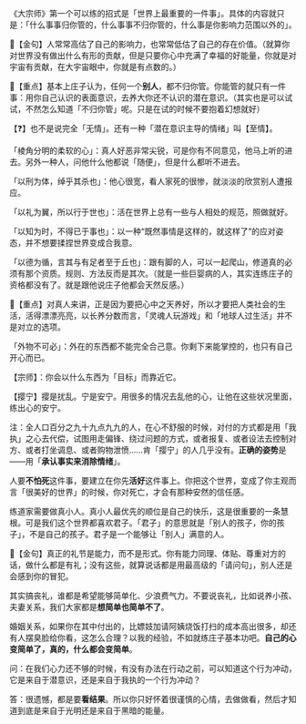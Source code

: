 《大宗师》第一个可以练的招式是「世界上最重要的一件事」。具体的内容就只是：「什么事事归你管的，什么事事不归你管的，什么事是你影响力范围以外的」。



 💖【金句】人常常高估了自己的影响力，也常常低估了自己的存在价值。（就算你对世界没有做出什么有形的贡献，但是只要你心中充满了幸福的好能量，你就是对宇宙有贡献，在大宇宙眼中，你就是有点数的。）



🙏【重点】基本上庄子认为，任何一个**别人**，都不归你管。你能管的就只有一件事：用你自己认识的表面意识，去养大你还不认识的潜在意识。（其实也是可以试试，不然怎么知道「不归你管」呢。只是在试的时候不要抱着幻想就好）



【❓】也不是说完全「无情」。还有一种「潜在意识主导的情绪」叫【至情】。

「棱角分明的柔软的心」：真人好恶非常尖锐，可是你有不同意见，他马上听的进去。另外一种人，问他什么他都说「随便」，但是什么都听不进去。

「以刑为体，绰乎其杀也」：他心很宽，看人家死的很惨，就淡淡的欣赏别人遭报应。

「以礼为翼，所以行于世也」：活在世界上总有一些与人相处的规范，照做就好。

「以知为时，不得已于事也」：以一种“既然事情是这样的，就这样了”的应对姿态，并不想要揉捏世界变成合我意。

「以德为循，言其与有足者至于丘也」：跟有脚的人，可以一起爬山，修道真的必须有那个资质。规则、方法反而是其次。（就是一些巨婴病的人，其实连练庄子的资格都没有了。就是跟他说庄子他都会天然反感。）



🙏【重点】对真人来讲，正是因为要把心中之天养好，所以才要把人类社会的生活，活得漂漂亮亮，以长养分数而言，「灵魂人玩游戏」和「地球人过生活」并不是对立的选项。

「外物不可必」：外在的东西都不能完全合己意。你剩下来能掌控的，也只有自己开心而已。

【宗师】：你会以什么东西为「目标」而靠近它。



【撄宁】撄是扰乱。宁是安宁。用很多的情况去乱他的心，让他在这些状况里面，练出心的安宁。

注：全人口百分之九十九点九九的人，在心不舒服的时候，对付的方式都是用「我执」之心去代偿，试图用走偏锋、绕过问题的方式，或者报复、或者设法去控制对方、或者打坐调息、或者购物泄愤……肯「撄宁」的人几乎没有。**正确的姿势**是——用「**承认事实来消除情绪**」。



人要**不怕死**这件事，要建立在你先**活好**这件事上。你把这个世界，变成了你主观而言「很美好的世界」的时候，你对死亡，才会有那种安然的信任感。



练道家需要做真小人。真小人最优先的顺位是自己的快乐，这是很重要的一条慧根。可是我们这个世界都喜欢君子。「君子」的意思就是「别人的孩子，你的孩子」，不是自己的孩子。君子是一个能够让「别人」满意的人。



 💖【金句】真正的礼节是能力，而不是形式。你有能力同理、体贴、尊重对方的话，做什么都是有礼；没有这些，就算说话都是用最高级的「请问句」，别人还是会感到你的冒犯。



其实搞丧礼，谁都是希望能够简单化、少浪费气力。不要说丧礼，比如说养小孩、夫妻关系，我们大家都是**想简单也简单不了**。



婚姻关系，如果你在其中付出的，比嫖妓加请阿姨烧饭打扫的成本高出很多，却还有人摆臭脸给你看，这怎么合理？以我的经验，不如就练庄子基本功吧。**自己的心变简单了，真的，什么都会变简单**。



问：在我们心力还不够的时候，有没有办法在行动之前，可以知道这个行为冲动，它是来自于潜意识，还是来自于我执的一个行为冲动？

答：很遗憾，都是要**看结果**。所以你只好怀着很谨慎的心情，去做做看，然后才知道到底是来自于光明还是来自于黑暗的能量。